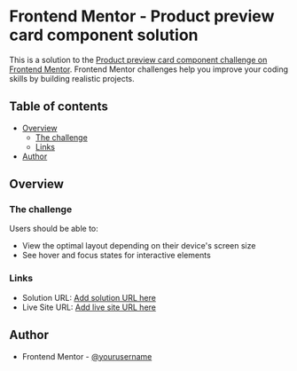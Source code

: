 # Frontend Mentor - Product preview card component solution

This is a solution to the [Product preview card component challenge on Frontend Mentor](https://www.frontendmentor.io/challenges/product-preview-card-component-GO7UmttRfa). Frontend Mentor challenges help you improve your coding skills by building realistic projects. 

## Table of contents

- [Overview](#overview)
  - [The challenge](#the-challenge)
  - [Links](#links)
- [Author](#author)


## Overview

### The challenge

Users should be able to:

- View the optimal layout depending on their device's screen size
- See hover and focus states for interactive elements


### Links

- Solution URL: [Add solution URL here](https://github.com/VitorioTuckers/Frontend-Mentor-Challenge-1)
- Live Site URL: [Add live site URL here](https://vitoriotuckers.github.io/Frontend-Mentor-Challenge-1/)

## Author

- Frontend Mentor - [@yourusername](https://www.frontendmentor.io/profile/VitorioTuckers)
